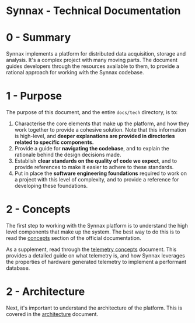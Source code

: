 # Synnax - Technical Documentation

# 0 - Summary

Synnax implements a platform for distributed data acquisition, storage and analysis.
It's a complex project with many moving parts. The document guides developers through
the resources available to them, to provide a rational approach for working with the
Synnax codebase.

# 1 - Purpose

The purpose of this document, and the entire `docs/tech` directory, is to:

1. Characterise the core elements that make up the platform, and how they work together
   to provide a cohesive solution. Note that this information is high-level, and
   **deeper explanations are provided in directories related to specific components.**
2. Provide a guide for **navigating the codebase**, and to explain the rationale behind
   the design decisions made.
3. Establish **clear standards on the quality of code we expect**, and to provide references
   to make it easier to adhere to these standards.
4. Put in place the **software engineering foundations** required to work on a project
   with this level of complexity, and to provide a reference for developing these
   foundations.

# 2 - Concepts

The first step to working with the Synnax platform is to understand the high level
components that make up the system. The best way to do this is to read the
[concepts](https://docs.synnaxlabs.com/concepts/overview?) section of the official
documentation.

As a supplement, read through the [telemetry concepts](telemetry.md) document. This
provides a detailed guide on what telemetry is, and how Synnax leverages the properties
of hardware generated telemetry to implement a performant database.

# 2 - Architecture

Next, it's important to understand the architecture of the platform. This is covered
in the [architecture](architecture.md) document.
